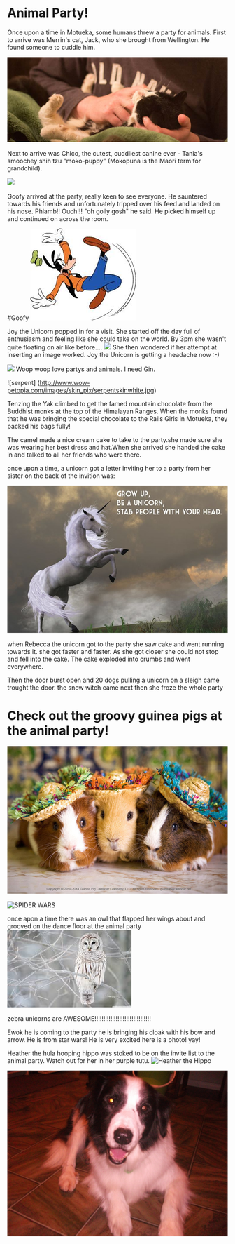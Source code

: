 # Animal Party!

Once upon a time in Motueka, some humans threw a party for animals. First to arrive was Merrin's cat, Jack, who she brought from Wellington. He found someone to cuddle him.

![](images/merrins-cat.jpg)

Next to arrive was Chico, the cutest, cuddliest canine ever - Tania's smoochey shih tzu "moko-puppy" (Mokopuna is the Maori term for grandchild).

![](images/Tanias-Chico.jpg)

Goofy arrived at the party, really keen to see everyone.  He sauntered towards his friends and unfortunately tripped over his feed and landed on his nose.  Phlamb!!  Ouch!!!  "oh golly gosh" he said.  He picked himself up and continued on across the room.

#Goofy
![Goofy](images/goofy.jpg)

Joy the Unicorn popped in for a visit. She started off the day full of enthusiasm and feeling like she could take on the world. By 3pm she wasn't quite floating on air like before....
![](fat-unicorn.jpg)
She then wondered if her attempt at inserting an image worked. Joy the Unicorn is getting a headache now :-)

![](http://i.onionstatic.com/clickhole/2276/original/1200.jpg)
Woop woop love partys and animals. I need Gin.

![serpent]
(http://www.wow-petopia.com/images/skin_pix/serpentskinwhite.jpg)

Tenzing the Yak climbed to get the famed mountain chocolate from the Buddhist monks at the top of the Himalayan Ranges.
When the monks found that he was bringing the special chocolate to the Rails Girls in Motueka, they packed his bags fully!

The camel made a nice cream cake to take to the party.she made sure she was wearing her best dress and hat.When she arrived she handed the cake in and talked to all her friends who were there.

once upon a time,
a unicorn got a letter inviting her to a party from her sister on the back of the invition was:

![unicorn](images/amazing.jpg)

when Rebecca the unicorn got to the party she saw cake and went running towards it.
she got faster and faster.
As she got closer she could not stop and fell into the cake.
The cake exploded into crumbs and went everywhere.

Then the door burst open and 20 dogs pulling a unicorn on a sleigh came trought the door.
the snow witch came next then she froze the whole party

# Check out the groovy guinea pigs at the animal party!
![guineapigs](images/guinea_pigs.jpg)

![SPIDER WARS](images/spider_wars.gif)

once apon a time there was an owl that flapped her wings about and grooved on the dance floor at the animal party
![white_owl](images/white_owl.jpg)

zebra unicorns are AWESOME!!!!!!!!!!!!!!!!!!!!!!!!!!!!!!!!

 Ewok he is coming to the party he is bringing his cloak with his bow and arrow. He is from star wars!
He is very excited here is a photo! yay!

Heather the hula hooping hippo was stoked to be on the invite list to the animal party. Watch out for her in her purple tutu.
![Heather the Hippo](http://www.playinterference.com/game_images/games/222/22216/295/22216-15077-795660.jpg)

![shaddow](./images/DSCF1340.JPG)
